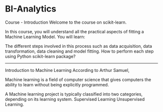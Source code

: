 # BI-Analytics

Course - Introduction
Welcome to the course on scikit-learn.

In this course, you will understand all the practical aspects of fitting a Machine Learning Model.
You will learn:

The different steps involved in this process such as data acquisition, data transformation, data cleaning and model fitting.
How to perform each step using Python scikit-learn package?

****************************************************
Introduction to Machine Learning
According to Arthur Samuel,

Machine learning is a field of computer science that gives computers the ability to learn without being explicitly programmed.

A Machine learning project is typically classified into two categories, depending on its learning system.
Supervised Learning
Unsupervised Learning.
